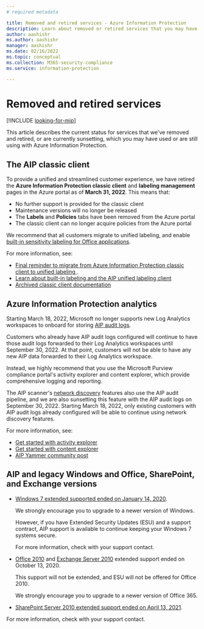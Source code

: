 ```yaml
---
# required metadata

title: Removed and retired services - Azure Information Protection
description: Learn about removed or retired services that you may have used or are still using with Azure Information Protection
author: aashishr
ms.author: aashishr
manager: aashishr
ms.date: 02/16/2022
ms.topic: conceptual
ms.collection: M365-security-compliance
ms.service: information-protection

---
```


# Removed and retired services

[!INCLUDE [looking-for-mip](includes/looking-for-mip.md)]

This article describes the current status for services that we've removed and retired, or are currently sunsetting, which you may have used or are still using with Azure Information Protection.

## The AIP classic client

To provide a unified and streamlined customer experience, we have retired the **Azure Information Protection classic client** and **labeling management** pages in the Azure portal as of **March 31, 2022**. This means that:

- No further support is provided for the classic client
- Maintenance versions will no longer be released
- The **Labels** and **Policies** tabs have been removed from the Azure portal
- The classic client can no longer acquire policies from the Azure portal

We recommend that all customers migrate to unified labeling, and enable [built-in sensitivity labeling for Office applications](/microsoft-365/compliance/sensitivity-labels).

For more information, see:

- [Final reminder to migrate from Azure Information Protection classic client to unified labeling
](https://techcommunity.microsoft.com/t5/security-compliance-and-identity/final-reminder-to-migrate-from-azure-information-protection/ba-p/2731734).
- [Learn about built-in labeling and the AIP unified labeling client](rms-client/use-client.md)
- [Archived classic client documentation](/previous-versions/azure/information-protection/)

## Azure Information Protection analytics

Starting March 18, 2022, Microsoft no longer supports new Log Analytics workspaces to onboard for storing [AIP audit logs](reports-aip.md).

Customers who already have AIP audit logs configured will continue to have those audit logs forwarded to their Log Analytics workspaces until September 30, 2022. At that point, customers will not be able to have any new AIP data forwarded to their Log Analytics workspace.

Instead, we highly recommend that you use the Microsoft Purview compliance portal's activity explorer and content explorer, which provide comprehensive logging and reporting.

The AIP scanner's [network discovery](deploy-aip-scanner-configure-install.md#create-a-network-scan-job-public-preview) features also use the AIP audit pipeline, and we are also sunsetting this feature with the AIP audit logs on September 30, 2022. Starting March 18, 2022, only existing customers with AIP audit logs already configured will be able to continue using network discovery features.

For more information, see:

- [Get started with activity explorer](/microsoft-365/compliance/data-classification-activity-explorer)
- [Get started with content explorer](/microsoft-365/compliance/data-classification-content-explorer)
- [AIP Yammer community post](https://aka.ms/AIPAuditLogDeprecation)

## AIP and legacy Windows and Office, SharePoint, and Exchange versions

- [Windows 7 extended supported ended on January 14, 2020](/lifecycle/products/windows-7).

    We strongly encourage you to upgrade to a newer version of Windows.

    However, if you have Extended Security Updates (ESU) and a support contract, AIP support is available to continue keeping your Windows 7 systems secure.

    For more information, check with your support contact.

- [Office 2010](/lifecycle/products/microsoft-office-2010) and [Exchange Server 2010](/lifecycle/products/exchange-server-2010) extended support ended on October 13, 2020.

    This support will not be extended, and ESU will not be offered for Office 2010.

    We strongly encourage you to upgrade to a newer version of Office 365.

- [SharePoint Server 2010 extended support ended on April 13, 2021](/lifecycle/products/microsoft-sharepoint-server-2010).

For more information, check with your support contact.
